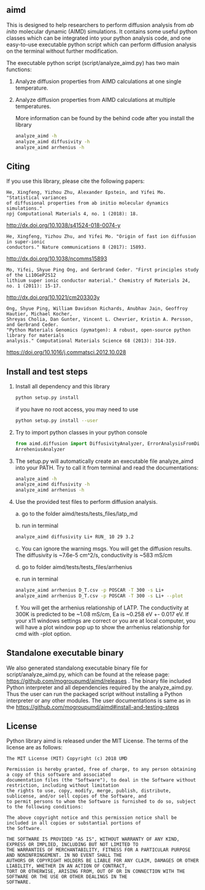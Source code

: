 ## aimd

This is designed to help researchers to perform diffusion analysis from *ab inito* molecular dynamic 
(AIMD) simulations. It contains some useful python classes which can be integrated into your python
analysis code, and one easy-to-use executable python script which can perform diffusion analysis on
the terminal without further modification.


The executable python script (script/analyze_aimd.py) has two main functions:

1. Analyze diffusion properties from AIMD calculations at one single temperature. 

2. Analyze diffusion properties from AIMD calculations at multiple temperatures. 

    More information can be found by the behind code after you install the library

    ```bash
    analyze_aimd -h
    analyze_aimd diffusivity -h
    analyze_aimd arrhenius -h
    ```

## Citing

If you use this library, please cite the following papers:

    He, Xingfeng, Yizhou Zhu, Alexander Epstein, and Yifei Mo. "Statistical variances 
    of diffusional properties from ab initio molecular dynamics simulations." 
    npj Computational Materials 4, no. 1 (2018): 18.
    
http://dx.doi.org/10.1038/s41524-018-0074-y

    He, Xingfeng, Yizhou Zhu, and Yifei Mo. "Origin of fast ion diffusion in super-ionic 
    conductors." Nature communications 8 (2017): 15893.
    
http://dx.doi.org/10.1038/ncomms15893

    Mo, Yifei, Shyue Ping Ong, and Gerbrand Ceder. "First principles study of the Li10GeP2S12 
    lithium super ionic conductor material." Chemistry of Materials 24, no. 1 (2011): 15-17.
    
http://dx.doi.org/10.1021/cm203303y


    Ong, Shyue Ping, William Davidson Richards, Anubhav Jain, Geoffroy Hautier, Michael Kocher, 
    Shreyas Cholia, Dan Gunter, Vincent L. Chevrier, Kristin A. Persson, and Gerbrand Ceder. 
    "Python Materials Genomics (pymatgen): A robust, open-source python library for materials 
    analysis." Computational Materials Science 68 (2013): 314-319. 

https://doi.org/10.1016/j.commatsci.2012.10.028

## Install and test steps

1. Install all dependency and this library
    
    ```bash
    python setup.py install
    ``` 
    
    if you have no root access, you may need to use
    
    ```bash
    python setup.py install --user
    ```
    
2. Try to import python classes in your python console

    ```python
    from aimd.diffusion import DiffusivityAnalyzer, ErrorAnalysisFromDiffusivityAnalyzer, \
    ArreheniusAnalyzer
    ```

3. The setup.py will automatically create an executable file analyze_aimd into your PATH. Try to
call it from terminal and read the documentations:

    ```bash
    analyze_aimd -h
    analyze_aimd diffusivity -h
    analyze_aimd arrhenius -h
    ```
    
4. Use the provided test files to perform diffusion analysis.
    
    a. go to the folder aimd/tests/tests_files/latp_md
    
    b. run in terminal
     ```bash
     analyze_aimd diffusivity Li+ RUN_ 10 29 3.2
     ``` 
    
    c. You can ignore the warning msgs. You will get the diffusion results. 
    The diffusivity is ~7.6e-5 cm^2/s, conductivity is ~583 mS/cm
    
    d. go to folder aimd/tests/tests_files/arrhenius 
    
    e. run in terminal
     ```bash
     analyze_aimd arrhenius D_T.csv -p POSCAR -T 300 -s Li+
     analyze_aimd arrhenius D_T.csv -p POSCAR -T 300 -s Li+ --plot
     ``` 
    
    f. You will get the arrhenius relationship of LATP. The conductivity at 300K is predicted to be 
    ~1.08 mS/cm, Ea is ~0.258 eV +- 0.017 eV. If your x11 windows settings are correct or you are at
    local computer, you will have a plot window pop up to show the arrhenius relationship for cmd with
    -plot option.

## Standalone executable binary

We also generated standalong executable binary file for script/analyze_aimd.py, which can be found at the release page: 
https://github.com/mogroupumd/aimd/releases . The binary file included Python interpreter and all dependencies required 
by the analyze_aimd.py. Thus the user can run the packaged script without installing a Python interpreter 
or any other modules. The user documentations is same as in the https://github.com/mogroupumd/aimd#install-and-testing-steps


## License


Python library aimd is released under the MIT License. The terms of the license are as
follows:

    The MIT License (MIT) Copyright (c) 2018 UMD 
     
    Permission is hereby granted, free of charge, to any person obtaining a copy of this software and associated 
    documentation files (the "Software"), to deal in the Software without restriction, including without limitation 
    the rights to use, copy, modify, merge, publish, distribute, sublicense, and/or sell copies of the Software, and 
    to permit persons to whom the Software is furnished to do so, subject to the following conditions:
     
    The above copyright notice and this permission notice shall be included in all copies or substantial portions of 
    the Software.
     
    THE SOFTWARE IS PROVIDED "AS IS", WITHOUT WARRANTY OF ANY KIND, EXPRESS OR IMPLIED, INCLUDING BUT NOT LIMITED TO 
    THE WARRANTIES OF MERCHANTABILITY, FITNESS FOR A PARTICULAR PURPOSE AND NONINFRINGEMENT. IN NO EVENT SHALL THE 
    AUTHORS OR COPYRIGHT HOLDERS BE LIABLE FOR ANY CLAIM, DAMAGES OR OTHER LIABILITY, WHETHER IN AN ACTION OF CONTRACT,
    TORT OR OTHERWISE, ARISING FROM, OUT OF OR IN CONNECTION WITH THE SOFTWARE OR THE USE OR OTHER DEALINGS IN THE 
    SOFTWARE.
